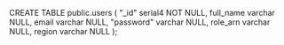 CREATE TABLE public.users (
	"_id" serial4 NOT NULL,
	full_name varchar NULL,
	email varchar NULL,
	"password" varchar NULL,
	role_arn varchar NULL,
	region varchar NULL
);
